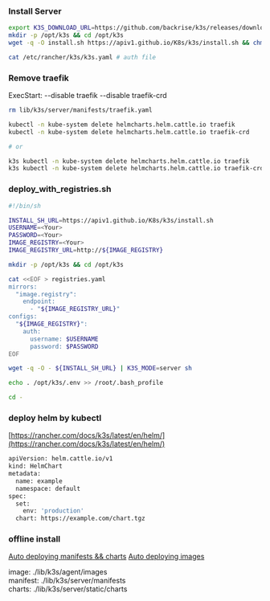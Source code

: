 ### Install Server
```bash
export K3S_DOWNLOAD_URL=https://github.com/backrise/k3s/releases/download/v1.23.1%2Bk3s2-no-traefik/k3s # optional, if you don't need traefik
mkdir -p /opt/k3s && cd /opt/k3s
wget -q -O install.sh https://apiv1.github.io/K8s/k3s/install.sh && chmod +x install.sh && K3S_MODE=server sh install.sh

cat /etc/rancher/k3s/k3s.yaml # auth file
```

### Remove traefik
ExecStart: --disable traefik --disable traefik-crd
```bash
rm lib/k3s/server/manifests/traefik.yaml

kubectl -n kube-system delete helmcharts.helm.cattle.io traefik
kubectl -n kube-system delete helmcharts.helm.cattle.io traefik-crd

# or

k3s kubectl -n kube-system delete helmcharts.helm.cattle.io traefik
k3s kubectl -n kube-system delete helmcharts.helm.cattle.io traefik-crd
```

### deploy_with_registries.sh
```bash
#!/bin/sh

INSTALL_SH_URL=https://apiv1.github.io/K8s/k3s/install.sh
USERNAME=<Your>
PASSWORD=<Your>
IMAGE_REGISTRY=<Your>
IMAGE_REGISTRY_URL=http://${IMAGE_REGISTRY}

mkdir -p /opt/k3s && cd /opt/k3s

cat <<EOF > registries.yaml
mirrors:
  "image.registry":
    endpoint:
      - "${IMAGE_REGISTRY_URL}"
configs:
  "${IMAGE_REGISTRY}":
    auth:
      username: $USERNAME
      password: $PASSWORD
EOF

wget -q -O - ${INSTALL_SH_URL} | K3S_MODE=server sh

echo . /opt/k3s/.env >> /root/.bash_profile

cd -
```

### deploy helm by kubectl
[https://rancher.com/docs/k3s/latest/en/helm/](https://rancher.com/docs/k3s/latest/en/helm/)
```bash
apiVersion: helm.cattle.io/v1
kind: HelmChart
metadata:
  name: example
  namespace: default
spec:
  set:
    env: 'production'
  chart: https://example.com/chart.tgz
```

### offline install
[Auto deploying manifests && charts](https://docs.rancher.cn/docs/k3s/helm/_index/)
[Auto deploying images](https://docs.rancher.cn/docs/k3s/installation/airgap/_index)

image: ./lib/k3s/agent/images<br>
manifest: ./lib/k3s/server/manifests<br>
charts: ./lib/k3s/server/static/charts<br>